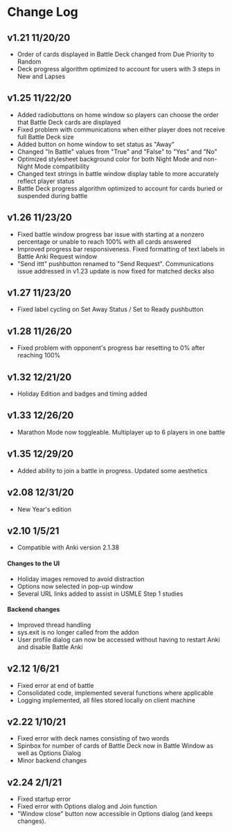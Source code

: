 # Change Log
## v1.21  11/20/20
- Order of cards displayed in Battle Deck changed from Due Priority to Random
- Deck progress algorithm optimized to account for users with 3 steps in New and Lapses

## v1.25  11/22/20
- Added radiobuttons on home window so players can choose the order that Battle Deck cards are displayed
- Fixed problem with communications when either player does not receive full Battle Deck size
- Added button on home window to set status as "Away"
- Changed "In Battle" values from "True" and "False" to "Yes" and "No"
- Optimized stylesheet background color for both Night Mode and non-Night Mode compatibility
- Changed text strings in battle window display table to more accurately reflect player status
- Battle Deck progress algorithm optimized to account for cards buried or suspended during battle

## v1.26  11/23/20
- Fixed battle window progress bar issue with starting at a nonzero percentage or unable to reach 100% with all cards answered
- Improved progress bar responsiveness. Fixed formatting of text labels in Battle Anki Request window
- "Send ittt" pushbutton renamed to "Send Request". Communications issue addressed in v1.23 update is now fixed for matched decks also

## v1.27  11/23/20
- Fixed label cycling on Set Away Status / Set to Ready pushbutton

## v1.28  11/26/20
- Fixed problem with opponent's progress bar resetting to 0% after reaching 100%

## v1.32  12/21/20
- Holiday Edition and badges and timing added

## v1.33  12/26/20
- Marathon Mode now toggleable. Multiplayer up to 6 players in one battle
 
## v1.35  12/29/20
- Added ability to join a battle in progress. Updated some aesthetics

## v2.08  12/31/20
- New Year's edition

## v2.10 1/5/21
- Compatible with Anki version 2.1.38
#### Changes to the UI
- Holiday images removed to avoid distraction
- Options now selected in pop-up window
- Several URL links added to assist in USMLE Step 1 studies
#### Backend changes
- Improved thread handling
- sys.exit is no longer called from the addon
- User profile dialog can now be accessed without having to restart Anki and disable Battle Anki

## v2.12 1/6/21
- Fixed error at end of battle
- Consolidated code, implemented several functions where applicable
- Logging implemented, all files stored locally on client machine

## v2.22 1/10/21
- Fixed error with deck names consisting of two words
- Spinbox for number of cards of Battle Deck now in Battle Window as well as Options Dialog
- Minor backend changes

## v2.24 2/1/21
- Fixed startup error
- Fixed error with Options dialog and Join function
- "Window close" button now accessible in Options dialog (and keeps changes).
